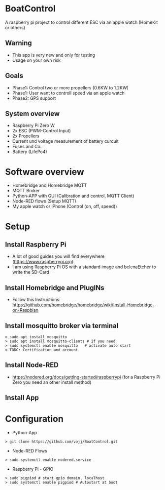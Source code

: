 # BoatControl
A raspberry pi project to control different ESC via an apple watch (HomeKit or others)

## Warning
* This app is very new and only for testing
* Usage on your own risk

## Goals
* Phase1: Control two or more propellers (0.6KW to 1.2KW)
* Phase1: User want to controll speed via an apple watch
* Phase2: GPS support

## System overview
* Raspberry Pi Zero W
* 2x ESC (PWM-Control Input)
* 2x Propellers
* Current und voltage measurement of battery curcuit
* Fuses and Co.
* Battery (LifePo4)

# Software overview
* Homebridge and Homebridge MQTT
* MQTT Broker
* Python-APP with GUI (Calibration and control, MQTT Client)
* Node-RED flows (Setup MQTT)
* My apple watch or iPhone (Control (on, off, speed))

# Setup
## Install Raspberry Pi
* A lot of good guides you will find everywhere (https://www.raspberrypi.org)
* I am using Raspberry Pi OS with a standard image and belenaEtcher to write the SD-Card

## Install Homebridge and PlugINs
* Follow this Instructions: https://github.com/homebridge/homebridge/wiki/Install-Homebridge-on-Raspbian

## Install mosquitto broker via terminal
```
> sudo apt install mosquitto
> sudo apt install mosquitto-clients # if you need
> sudo systemctl enable mosquitto   # activate auto start
> TODO: Certification and account
```

## Install Node-RED
* https://nodered.org/docs/getting-started/raspberrypi (for a Raspberry Pi Zero you need an other install method)

## Install App

# Configuration
* Python-App
```
> git clone https://github.com/vojj/BoatControl.git
```

* Node-RED Flows
```
> sudo systemctl enable nodered.service
```

* Raspberry Pi - GPIO
```
> sudo pigpiod # start gpio domain, localhost
> sudo systemctl enable pigpiod # Autostart at boot
```
